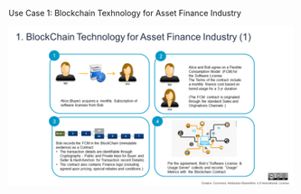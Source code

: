 Use Case 1: Blockchain Texhnology for Asset Finance Industry


<img alt="UC1" style="border-width:0" src="./Images/UC1_1.PNG" /></a>

